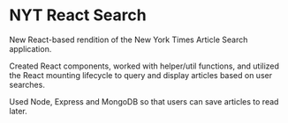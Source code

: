 # NYT React Search
New React-based rendition of the New York Times Article Search application. 

Created React components, worked with helper/util functions, and utilized the React mounting lifecycle to query and display articles based on user searches. 

Used Node, Express and MongoDB so that users can save articles to read later.
